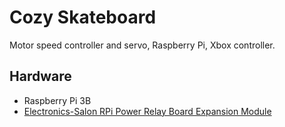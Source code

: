 # Cozy Skateboard
Motor speed controller and servo, Raspberry Pi, Xbox controller.

## Hardware

* Raspberry Pi 3B
* [Electronics-Salon RPi Power Relay Board Expansion Module](https://www.amazon.com/gp/product/B07CZL2SKN)
